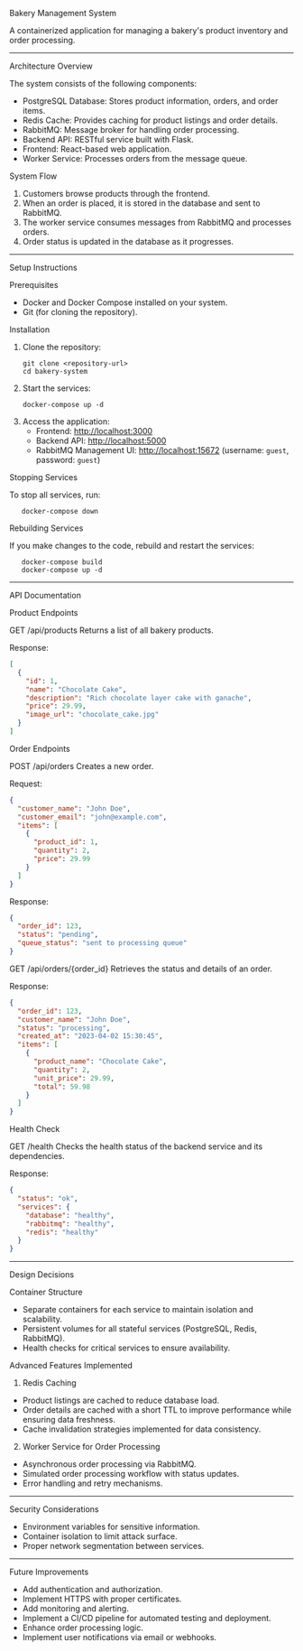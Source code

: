  Bakery Management System

A containerized application for managing a bakery's product inventory and order processing.

---

 Architecture Overview

The system consists of the following components:

- PostgreSQL Database: Stores product information, orders, and order items.
- Redis Cache: Provides caching for product listings and order details.
- RabbitMQ: Message broker for handling order processing.
- Backend API: RESTful service built with Flask.
- Frontend: React-based web application.
- Worker Service: Processes orders from the message queue.

 System Flow

1. Customers browse products through the frontend.
2. When an order is placed, it is stored in the database and sent to RabbitMQ.
3. The worker service consumes messages from RabbitMQ and processes orders.
4. Order status is updated in the database as it progresses.

---

 Setup Instructions

 Prerequisites

- Docker and Docker Compose installed on your system.
- Git (for cloning the repository).

 Installation

1. Clone the repository:
   ```
   git clone <repository-url>
   cd bakery-system
   ```
2. Start the services:
   ```
   docker-compose up -d
   ```
3. Access the application:
   - Frontend: [http://localhost:3000](http://localhost:3000)
   - Backend API: [http://localhost:5000](http://localhost:5000)
   - RabbitMQ Management UI: [http://localhost:15672](http://localhost:15672) (username: `guest`, password: `guest`)

 Stopping Services

To stop all services, run:
```
   docker-compose down
```

 Rebuilding Services

If you make changes to the code, rebuild and restart the services:
```
   docker-compose build
   docker-compose up -d
```

---

 API Documentation

 Product Endpoints

 GET /api/products
Returns a list of all bakery products.

Response:
```json
[
  {
    "id": 1,
    "name": "Chocolate Cake",
    "description": "Rich chocolate layer cake with ganache",
    "price": 29.99,
    "image_url": "chocolate_cake.jpg"
  }
]
```

 Order Endpoints

 POST /api/orders
Creates a new order.

Request:
```json
{
  "customer_name": "John Doe",
  "customer_email": "john@example.com",
  "items": [
    {
      "product_id": 1,
      "quantity": 2,
      "price": 29.99
    }
  ]
}
```

Response:
```json
{
  "order_id": 123,
  "status": "pending",
  "queue_status": "sent to processing queue"
}
```

 GET /api/orders/{order_id}
Retrieves the status and details of an order.

Response:
```json
{
  "order_id": 123,
  "customer_name": "John Doe",
  "status": "processing",
  "created_at": "2023-04-02 15:30:45",
  "items": [
    {
      "product_name": "Chocolate Cake",
      "quantity": 2,
      "unit_price": 29.99,
      "total": 59.98
    }
  ]
}
```

 Health Check

 GET /health
Checks the health status of the backend service and its dependencies.

Response:
```json
{
  "status": "ok",
  "services": {
    "database": "healthy",
    "rabbitmq": "healthy",
    "redis": "healthy"
  }
}
```

---

 Design Decisions

 Container Structure

- Separate containers for each service to maintain isolation and scalability.
- Persistent volumes for all stateful services (PostgreSQL, Redis, RabbitMQ).
- Health checks for critical services to ensure availability.

 Advanced Features Implemented

 1. Redis Caching

- Product listings are cached to reduce database load.
- Order details are cached with a short TTL to improve performance while ensuring data freshness.
- Cache invalidation strategies implemented for data consistency.

 2. Worker Service for Order Processing

- Asynchronous order processing via RabbitMQ.
- Simulated order processing workflow with status updates.
- Error handling and retry mechanisms.

---

 Security Considerations

- Environment variables for sensitive information.
- Container isolation to limit attack surface.
- Proper network segmentation between services.

---

 Future Improvements

- Add authentication and authorization.
- Implement HTTPS with proper certificates.
- Add monitoring and alerting.
- Implement a CI/CD pipeline for automated testing and deployment.
- Enhance order processing logic.
- Implement user notifications via email or webhooks.

